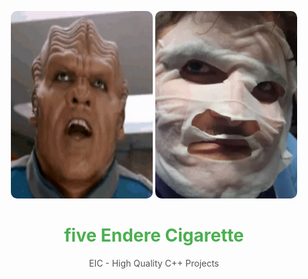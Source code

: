 <p align="center">
  <img src="https://github.com/Axeltheaxelotl/42-Common-Core/blob/main/oe_ma_geule/Capture%20d%E2%80%99%C3%A9cran%20du%202025-01-30%2014-27-21.png?raw=true" alt="Image 1" width="45%" height="300px" style="border-radius: 10px;"/>
  <img src="https://github.com/Axeltheaxelotl/boite-a-foutre/blob/main/Screenshot%20from%202025-01-28%2018-51-38.png?raw=true" alt="Image 2" width="45%" height="300px" style="border-radius: 10px;"/>
</p>

<h1 align="center" style="color: #4CAF50;">five Endere Cigarette</h1>
<p align="center" style="color: #555555;">EIC - High Quality C++ Projects</p>